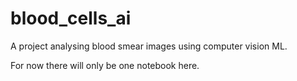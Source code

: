 # blood_cells_ai
A project analysing blood smear images using computer vision ML.

For now there will only be one notebook here. 
